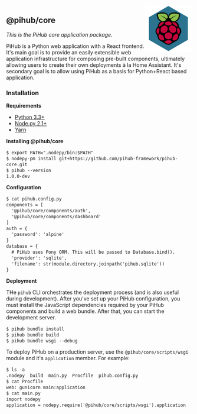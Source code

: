 <img src="static/pihub-core/logo.png" align="right">

## @pihub/core

*This is the PiHub core application package.*

PiHub is a Python web application with a React frontend. It's main goal is to
provide an easily extensible web application infrastructure for composing
pre-built components, ultimately allowing users to create their own deployments
à la Home Assistant. It's secondary goal is to allow using PiHub as a basis
for Python+React based application.

### Installation

__Requirements__

* [Python 3.3+](https://python.org)
* [Node.py 2.1+](https://nodepy.org)
* [Yarn](https://yarnpkg.com/lang/en/)

__Installing @pihub/core__

    $ export PATH=".nodepy/bin:$PATH"
    $ nodepy-pm install git+https://github.com/pihub-framework/pihub-core.git
    $ pihub --version
    1.0.0-dev

__Configuration__

    $ cat pihub.config.py
    components = [
      '@pihub/core/components/auth',
      '@pihub/core/components/dashboard'
    ]
    auth = {
      'password': 'alpine'
    }
    database = {
      # PiHub uses Pony ORM. This will be passed to Database.bind().
      'provider': 'sqlite',
      'filename': str(module.directory.joinpath('pihub.sqlite'))
    }

__Deployment__

THe `pihub` CLI orchestrates the deployment process (and is also useful during
development). After you've set up your PiHub configuration, you must install
the JavaScript dependencies required by your PiHub components and build a
web bundle. After that, you can start the development server.

    $ pihub bundle install
    $ pihub bundle build
    $ pihub bundle wsgi --debug

To deploy PiHub on a production server, use the `@pihub/core/scripts/wsgi`
module and it's `application` member. For example:

    $ ls -a
    .nodepy  build  main.py  Procfile  pihub.config.py
    $ cat Procfile
    web: gunicorn main:application
    $ cat main.py
    import nodepy
    application = nodepy.require('@pihub/core/scripts/wsgi').application
